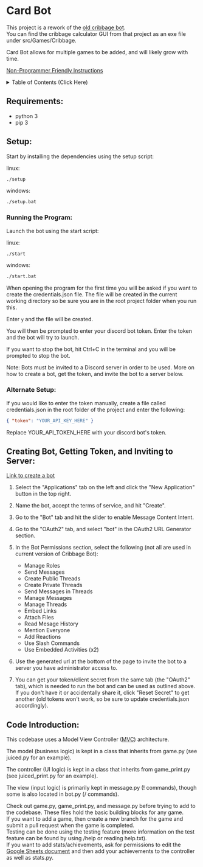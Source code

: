 # Card Bot

This project is a rework of the [old cribbage bot](https://github.com/AbbeyRDuBois/Cribbage_Counter).<br>
You can find the cribbage calculator GUI from that project as an exe file under src/Games/Cribbage.

Card Bot allows for multiple games to be added, and will likely grow with time.

[Non-Programmer Friendly Instructions](https://docs.google.com/document/d/1ZA37ccEDgdsJG2t4bXch4cNlkp_BOfKMuwSogXjJ1p8/edit?usp=sharing)

<details>
<summary>Table of Contents (Click Here)</summary>

[Requirements](#requirements)

[Setup](#setup) <br/>
&nbsp;&nbsp; [Running the Program](#running) <br/>
&nbsp;&nbsp; [Alternate Setup](#asetup)

[Creating Bot, Getting Token, and Inviting to Server](#botsetup)

[Code Introduction](#orientation)

</details>

## <a id="requirements"/> Requirements:
* python 3
* pip 3

## <a id="setup"/> Setup:

Start by installing the dependencies using the setup script:

linux:
```bash
./setup
```

windows:
```cmd
./setup.bat
```

### <a id="running"/> Running the Program:
Launch the bot using the start script:

linux:
```bash
./start
```

windows:
```cmd
./start.bat
```

When opening the program for the first time you will be asked if you want to create the credentials.json file.
The file will be created in the current working directory so be sure you are in the root project folder when you run this.

Enter `y` and the file will be created.

You will then be prompted to enter your discord bot token.
Enter the token and the bot will try to launch.

If you want to stop the bot, hit Ctrl+C in the terminal and you will be prompted to stop the bot.

Note: Bots must be invited to a Discord server in order to be used. More on how to create a bot, get the token, and invite the bot to a server below.

### <a id="asetup"/> Alternate Setup:
If you would like to enter the token manually, create a file called credentials.json in the root folder of the project and enter the following:

```json
{ "token": "YOUR_API_KEY_HERE" }
```

Replace YOUR_API_TOKEN_HERE with your discord bot's token.

## <a id="botsetup"/> Creating Bot, Getting Token, and Inviting to Server:
[Link to create a bot](https://discord.com/developers/applications)

1) Select the "Applications" tab on the left and click the "New Application" button in the top right.

2) Name the bot, accept the terms of service, and hit "Create".

3) Go to the "Bot" tab and hit the slider to enable Message Content Intent.

4) Go to the "OAuth2" tab, and select "bot" in the OAuth2 URL Generator section.

5) In the Bot Permissions section, select the following (not all are used in current version of Cribbage Bot):

    * Manage Roles
    * Send Messages
    * Create Public Threads
    * Create Private Threads
    * Send Messages in Threads
    * Manage Messages
    * Manage Threads
    * Embed Links
    * Attach Files
    * Read Mesage History
    * Mention Everyone
    * Add Reactions
    * Use Slash Commands
    * Use Embedded Activities (x2)

6) Use the generated url at the bottom of the page to invite the bot to a server you have administrator access to.

7) You can get your token/client secret from the same tab (the "OAuth2" tab), which is needed to run the bot and can be used as outlined above.
If you don't have it or accidentally share it, click "Reset Secret" to get another (old tokens won't work, so be sure to update credentials.json accordingly).

## <a id="orientation"> Code Introduction:

This codebase uses a Model View Controller (<a href="https://www.geeksforgeeks.org/mvc-framework-introduction/">MVC</a>) architecture.

The model (business logic) is kept in a class that inherits from game.py (see juiced.py for an example).

The controller (UI logic) is kept in a class that inherits from game_print.py (see juiced_print.py for an example).

The view (input logic) is primarily kept in message.py (! commands), though some is also located in bot.py (/ commands).

Check out game.py, game_print.py, and message.py before trying to add to the codebase. These files hold the basic building blocks for any game.<br/>
If you want to add a game, then create a new branch for the game and submit a pull request when the game is completed.<br/>
Testing can be done using the testing feature (more information on the test feature can be found by using /help or reading help.txt).<br/>
If you want to add stats/achievements, ask for permissions to edit the <a href="https://docs.google.com/spreadsheets/d/1zUblRLIugMxcqi-2R0AiEAx7gt9FnujT5ik7JB0viaw/edit?usp=sharing">Google Sheets document</a> and then add your achievements to the controller as well as stats.py.


